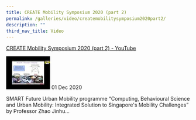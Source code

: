 ```yaml
---
title: CREATE Mobility Symposium 2020 (part 2)
permalink: /galleries/video/createmobilitysymposium2020part2/
description: ""
third_nav_title: Video
---
```

[CREATE Mobility Symposium 2020 (part 2) - YouTube](https://www.youtube.com/embed/TOU4KFtQZ8k?html5=1&rel=0)

![](/images/default%20(6).jpg)
01 Dec 2020

SMART Future Urban Mobility programme “Computing, Behavioural Science and Urban Mobility: Integrated Solution to Singapore&#39;s Mobility Challenges” by Professor Zhao Jinhu...
